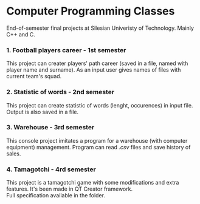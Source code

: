 # Computer Programming Classes
 End-of-semester final projects at Silesian Univeristy of Technology. Mainly C++ and C.

### 1. Football players career - 1st semester  
This project can creater players' path career (saved in a file, named with player name and surname). As an input user gives names of files with current team's squad.
   
### 2. Statistic of words - 2nd semester
This project can create statistic of words (lenght, occurences) in input file. Output is also saved in a file.

### 3. Warehouse - 3rd semester
This console project imitates a program for a warehouse (with computer equipment) management. Program can read _.csv_ files and save history of sales.

### 4. Tamagotchi - 4rd semester
This project is a tamagotchi game with some modifications and extra features. It's been made in QT Creator framework.  
Full specification available in the folder.
